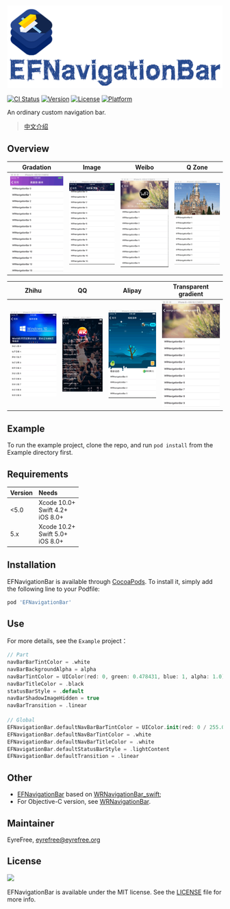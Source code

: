 ![](Assets/EFNavigationBar.png)

[![CI Status](https://img.shields.io/travis/EFPrefix/EFNavigationBar.svg?style=flat)](https://travis-ci.org/EFPrefix/EFNavigationBar)
[![Version](https://img.shields.io/cocoapods/v/EFNavigationBar.svg?style=flat)](https://cocoapods.org/pods/EFNavigationBar)
[![License](https://img.shields.io/cocoapods/l/EFNavigationBar.svg?style=flat)](https://cocoapods.org/pods/EFNavigationBar)
[![Platform](https://img.shields.io/cocoapods/p/EFNavigationBar.svg?style=flat)](https://cocoapods.org/pods/EFNavigationBar)

An ordinary custom navigation bar.

> [中文介绍](README_CN.md)

## Overview

|Gradation|Image|Weibo|Q Zone|
|:-:|:-:|:-:|:-:|
|![](Assets/导航栏显示渐变色.gif)|![](Assets/导航栏显示图片.gif)|![](Assets/新浪微博个人中心.gif)|![](Assets/qq空间.gif)|

|Zhihu|QQ|Alipay|Transparent gradient|
|:-:|:-:|:-:|:-:|
|![](Assets/知乎日报.gif)|![](Assets/QQ我的资料页.gif)|![](Assets/蚂蚁森林.gif)|![](Assets/连续多个界面导航栏透明.gif)|

## Example

To run the example project, clone the repo, and run `pod install` from the Example directory first.

## Requirements

| Version | Needs                                 |
|:--------|:--------------------------------------|
| <5.0    | Xcode 10.0+<br>Swift 4.2+<br>iOS 8.0+ |
| 5.x     | Xcode 10.2+<br>Swift 5.0+<br>iOS 8.0+ |

## Installation

EFNavigationBar is available through [CocoaPods](https://cocoapods.org). To install
it, simply add the following line to your Podfile:

```ruby
pod 'EFNavigationBar'
```

## Use

For more details, see the `Example` project：

```swift
// Part
navBarBarTintColor = .white
navBarBackgroundAlpha = alpha
navBarTintColor = UIColor(red: 0, green: 0.478431, blue: 1, alpha: 1.0)
navBarTitleColor = .black
statusBarStyle = .default
navBarShadowImageHidden = true
navBarTransition = .linear

// Global
EFNavigationBar.defaultNavBarBarTintColor = UIColor.init(red: 0 / 255.0, green: 175 / 255.0, blue: 240 / 255.0, alpha: 1)
EFNavigationBar.defaultNavBarTintColor = .white
EFNavigationBar.defaultNavBarTitleColor = .white
EFNavigationBar.defaultStatusBarStyle = .lightContent
EFNavigationBar.defaultTransition = .linear
```

## Other

- [EFNavigationBar](https://github.com/EFPrefix/EFNavigationBar) based on [WRNavigationBar_swift](https://github.com/wangrui460/WRNavigationBar_swift/commit/a445f74ac57d675f87a60a49a745c5a3b01b6324);
- For Objective-C version, see [WRNavigationBar](https://github.com/wangrui460/WRNavigationBar).

## Maintainer

EyreFree, eyrefree@eyrefree.org

## License

<img src="https://upload.wikimedia.org/wikipedia/commons/thumb/f/f8/License_icon-mit-88x31-2.svg/128px-License_icon-mit-88x31-2.svg.png">

EFNavigationBar is available under the MIT license. See the [LICENSE](LICENSE) file for more info.
